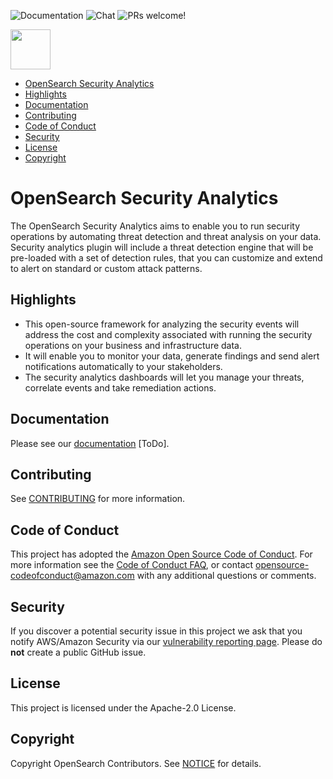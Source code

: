 ![Documentation](https://img.shields.io/badge/api-reference-blue.svg)
![Chat](https://img.shields.io/badge/chat-on%20forums-blue)
![PRs welcome!](https://img.shields.io/badge/PRs-welcome!-success)

<img src="https://opensearch.org/assets/brand/SVG/Logo/opensearch_logo_default.svg" height="64px"/>

- [OpenSearch Security Analytics](#opensearch-security-analytics)
- [Highlights](#highlights)
- [Documentation](#documentation)
- [Contributing](#contributing)
- [Code of Conduct](#code-of-conduct)
- [Security](#security)
- [License](#license)
- [Copyright](#copyright)

# OpenSearch Security Analytics

The OpenSearch Security Analytics aims to enable you to run security operations by automating threat detection and threat analysis on your data. Security analytics plugin will include a threat detection engine that will be pre-loaded with a set of detection rules, that you can customize and extend to alert on standard or custom attack patterns.

## Highlights

* This open-source framework for analyzing the security events will address the cost and complexity associated with running the security operations on your business and infrastructure data.
* It will enable you to monitor your data, generate findings and send alert notifications automatically to your stakeholders.
* The security analytics dashboards will let you manage your threats, correlate events and take remediation actions.


## Documentation

Please see our [documentation]() [ToDo].

## Contributing

See [CONTRIBUTING](CONTRIBUTING.md#security-issue-notifications) for more information.

## Code of Conduct

This project has adopted the [Amazon Open Source Code of Conduct](CODE_OF_CONDUCT.md). For more information see the [Code of Conduct FAQ](https://aws.github.io/code-of-conduct-faq), or contact [opensource-codeofconduct@amazon.com](mailto:opensource-codeofconduct@amazon.com) with any additional questions or comments.

## Security

If you discover a potential security issue in this project we ask that you notify AWS/Amazon Security via our [vulnerability reporting page](http://aws.amazon.com/security/vulnerability-reporting/). Please do **not** create a public GitHub issue.

## License

This project is licensed under the Apache-2.0 License.

## Copyright

Copyright OpenSearch Contributors. See [NOTICE](NOTICE) for details.

